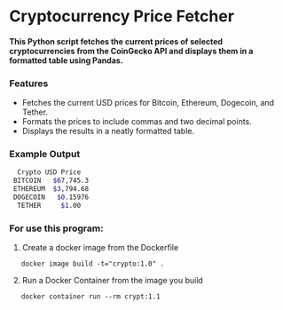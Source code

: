 # Cryptocurrency Price Fetcher
#### This Python script fetches the current prices of selected cryptocurrencies from the CoinGecko API and displays them in a formatted table using Pandas.
### Features
- Fetches the current USD prices for Bitcoin, Ethereum, Dogecoin, and Tether.
- Formats the prices to include commas and two decimal points.
- Displays the results in a neatly formatted table.

### Example Output
```bash
  Crypto USD Price
 BITCOIN   $67,745.3
 ETHEREUM  $3,794.68 
 DOGECOIN   $0.15976
  TETHER     $1.00

```
### For use this program:
1. Create a docker image from the Dockerfile
```
   docker image build -t="crypto:1.0" .
```
2. Run a Docker Container from the image you build
```
   docker container run --rm crypt:1.1
```
